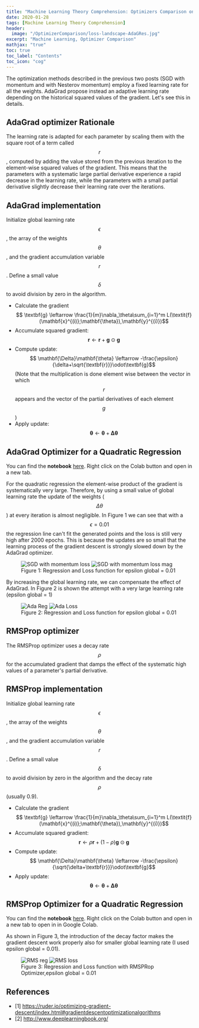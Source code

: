 ```yaml
---
title: "Machine Learning Theory Comprehension: Optimizers Comparison on a Quadratic Regression, AdaGrad and RMSProp"                
date: 2020-01-28
tags: [Machine Learning Theory Comprehension]
header:
  image: "/OptimizerComparison/loss-landscape-AdaGRes.jpg"
excerpt: "Machine Learning, Optimizer Comparison"
mathjax: "true"
toc: true
toc_label: "Contents"
toc_icon: "cog"
---
```


The optimization methods described in the previous two posts (SGD with momentum and with Nesterov momentum) employ a fixed learning rate for all the weights.
AdaGrad propose instead an adaptive learning rate depending on the historical squared values of the gradient. Let's see this in details.

## AdaGrad optimizer Rationale

The learning rate is adapted for each parameter by scaling them with the square root of a term called $$r$$, computed by adding the value stored from the previous iteration to the element-wise squared values of the gradient. This means that the parameters with a systematic large partial derivative experience a rapid decrease in the learning rate, while the parameters with a small partial derivative slightly decrease their learning rate over the iterations.


## AdaGrad implementation

Initialize global learning rate $$\epsilon$$, the array of the weights $$\theta$$, and the gradient accumulation variable $$r$$.
Define a small value $$\delta$$ to avoid division by zero in the algorithm.
* Calculate the gradient
$$ \textbf{g} \leftarrow \frac{1}{m}\nabla_\theta\sum_{i=1}^m L(\textit{f} (\mathbf{x}^{(i)};\mathbf{\theta}),\mathbf{y}^{(i)})$$
* Accumulate squared gradient:
$$ \textbf{r} \leftarrow \textbf{r}+\textbf{g}\odot\textbf{g}$$
* Compute update:
$$ \mathbf{\Delta}\mathbf{\theta} \leftarrow -\frac{\epsilon}{\delta+\sqrt{\textbf{r}}}\odot\textbf{g}$$
(Note that the multiplication is done element wise between the vector in which $$r$$ appears and the vector of the partial derivatives of each element $$g$$)
* Apply update:
$$ \mathbf{\theta} \leftarrow \mathbf{\theta}+\mathbf{\Delta}\mathbf{\theta} $$


## AdaGrad Optimizer for a Quadratic Regression

You can find the **notebook** [here](https://github.com/DavideDaz/TokyoDataScience/blob/master/Assignments/Gradient%20Descent%20Assignment/Basis%20Neural%20Network%20-%20Quadratic%20-%20AdaGrad.ipynb). Right click on the Colab button and open in a new tab.

For the quadratic regression the element-wise product of the gradient is systematically very large. Therefore, by using a small value of global learning rate the update of the weights ($$\Delta\theta$$) at every iteration is almost negligible. In Figure 1 we can see that with a $$\epsilon = 0.01$$ the regression line can't fit the generated points  and the loss is still very high after 2000 epochs. This is because the updates are so small that the learning process of the gradient descent is strongly slowed down by the AdaGrad optimizer.

<figure class="half full">
<img src="{{ site.url }}{{ site.baseurl }}/OptimizerComparison/AdaReg01.png" alt="SGD with momentum loss">
<img src="{{ site.url }}{{ site.baseurl }}/OptimizerComparison/AdaLoss01.png" alt="SGD with momentum loss mag">
<figcaption>Figure 1: Regression and Loss function for epsilon global = 0.01</figcaption>
</figure>

By increasing the global learning rate, we can compensate the effect of AdaGrad. In Figure 2 is shown the attempt with a very large learning rate (epsilon global = 1)

<figure class="half full">
<img src="{{ site.url }}{{ site.baseurl }}/OptimizerComparison/AdaReg1.png" alt="Ada Reg">
<img src="{{ site.url }}{{ site.baseurl }}/OptimizerComparison/AdaLoss1.png" alt="Ada Loss">
<figcaption>Figure 2: Regression and Loss function for epsilon global = 0.01</figcaption>
</figure>

## RMSProp optimizer

The RMSProp optimizer uses a decay rate $$\rho$$ for the accumulated gradient that damps the effect of the systematic high values of a parameter's partial derivative.

## RMSProp implementation

Initialize global learning rate $$\epsilon$$, the array of the weights $$\theta$$, and the gradient accumulation variable $$r$$.
Define a small value $$\delta$$ to avoid division by zero in the algorithm and the decay rate $$\rho$$ (usually 0.9).
* Calculate the gradient
$$ \textbf{g} \leftarrow \frac{1}{m}\nabla_\theta\sum_{i=1}^m L(\textit{f} (\mathbf{x}^{(i)};\mathbf{\theta}),\mathbf{y}^{(i)})$$
* Accumulate squared gradient:
$$ \textbf{r} \leftarrow \rho\textbf{r}+(1-\rho)\textbf{g}\odot\textbf{g}$$
* Compute update:
$$ \mathbf{\Delta}\mathbf{\theta} \leftarrow -\frac{\epsilon}{\sqrt{\delta+\textbf{r}}}\odot\textbf{g}$$
* Apply update:
$$ \mathbf{\theta} \leftarrow \mathbf{\theta}+\mathbf{\Delta}\mathbf{\theta} $$

## RMSProp Optimizer for a Quadratic Regression

You can find the **notebook** [here](https://github.com/DavideDaz/TokyoDataScience/blob/master/Assignments/Gradient%20Descent%20Assignment/Basis%20Neural%20Network%20-%20Quadratic%20-%20RMSProp.ipynb). Right click on the Colab button and open in a new tab to open in in Google Colab.

As shown in Figure 3, the introduction of the decay factor makes the gradient descent work properly also for smaller global learning rate (I used epsilon global = 0.01).

<figure class="half full">
<img src="{{ site.url }}{{ site.baseurl }}/OptimizerComparison/RMSReg01.png" alt="RMS reg">
<img src="{{ site.url }}{{ site.baseurl }}/OptimizerComparison/RMSLoss01.png" alt="RMS loss">
<figcaption>Figure 3: Regression and Loss function with RMSPRop Optimizer,epsilon global = 0.01</figcaption>
</figure>

## References

+ [1] https://ruder.io/optimizing-gradient-descent/index.html#gradientdescentoptimizationalgorithms
+ [2] http://www.deeplearningbook.org/
